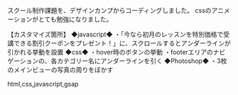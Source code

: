 スクール制作課題を、デザインカンプからコーディングしました。
cssのアニメーションがとても勉強になりました。

【カスタマイズ箇所】
◆javascript◆
・「今なら初月のレッスンを特別価格で受講できる割引クーポンをプレゼント！」に、スクロールするとアンダーラインが引かれる挙動を設置
◆css◆
・hover時のボタンの挙動
・footerエリアのナビゲーションの、各カテゴリー名にアンダーラインを引く
◆Photoshop◆
・3枚のメインビューの写真の周りをぼかす

html,css,javascript,gsap

